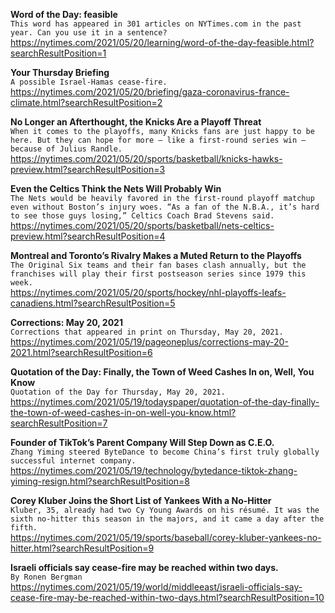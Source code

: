 **Word of the Day: feasible**\
`This word has appeared in 301 articles on NYTimes.com in the past year. Can you use it in a sentence?`\
https://nytimes.com/2021/05/20/learning/word-of-the-day-feasible.html?searchResultPosition=1

**Your Thursday Briefing**\
`A possible Israel-Hamas cease-fire.`\
https://nytimes.com/2021/05/20/briefing/gaza-coronavirus-france-climate.html?searchResultPosition=2

**No Longer an Afterthought, the Knicks Are a Playoff Threat**\
`When it comes to the playoffs, many Knicks fans are just happy to be here. But they can hope for more — like a first-round series win — because of Julius Randle.`\
https://nytimes.com/2021/05/20/sports/basketball/knicks-hawks-preview.html?searchResultPosition=3

**Even the Celtics Think the Nets Will Probably Win**\
`The Nets would be heavily favored in the first-round playoff matchup even without Boston’s injury woes. “As a fan of the N.B.A., it’s hard to see those guys losing,” Celtics Coach Brad Stevens said.`\
https://nytimes.com/2021/05/20/sports/basketball/nets-celtics-preview.html?searchResultPosition=4

**Montreal and Toronto’s Rivalry Makes a Muted Return to the Playoffs**\
`The Original Six teams and their fan bases clash annually, but the franchises will play their first postseason series since 1979 this week.`\
https://nytimes.com/2021/05/20/sports/hockey/nhl-playoffs-leafs-canadiens.html?searchResultPosition=5

**Corrections: May 20, 2021**\
`Corrections that appeared in print on Thursday, May 20, 2021.`\
https://nytimes.com/2021/05/19/pageoneplus/corrections-may-20-2021.html?searchResultPosition=6

**Quotation of the Day: Finally, the Town of Weed Cashes In on, Well, You Know**\
`Quotation of the Day for Thursday, May 20, 2021.`\
https://nytimes.com/2021/05/19/todayspaper/quotation-of-the-day-finally-the-town-of-weed-cashes-in-on-well-you-know.html?searchResultPosition=7

**Founder of TikTok’s Parent Company Will Step Down as C.E.O.**\
`Zhang Yiming steered ByteDance to become China’s first truly globally successful internet company.`\
https://nytimes.com/2021/05/19/technology/bytedance-tiktok-zhang-yiming-resign.html?searchResultPosition=8

**Corey Kluber Joins the Short List of Yankees With a No-Hitter**\
`Kluber, 35, already had two Cy Young Awards on his résumé. It was the sixth no-hitter this season in the majors, and it came a day after the fifth.`\
https://nytimes.com/2021/05/19/sports/baseball/corey-kluber-yankees-no-hitter.html?searchResultPosition=9

**Israeli officials say cease-fire may be reached within two days.**\
`By Ronen Bergman`\
https://nytimes.com/2021/05/19/world/middleeast/israeli-officials-say-cease-fire-may-be-reached-within-two-days.html?searchResultPosition=10

